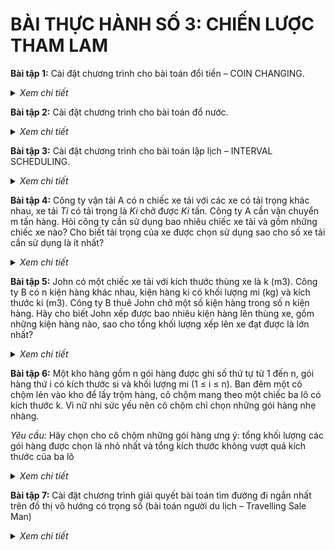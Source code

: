 # BÀI THỰC HÀNH SỐ 3: CHIẾN LƯỢC THAM LAM

**Bài tập 1:** Cài đặt chương trình cho bài toán đổi tiền – COIN CHANGING.
  
<details>
  <summary><i>Xem chi tiết</i></summary>
  <br>

  **Mô tả bài toán:**
  
  Cho 5 loại tiền mệnh giá: 100, 25, 10, 5 và 1 đồng với số lượng tờ tiền mỗi loại không hạn chế. <br>
  Cho trước một số tiền **m**. <br>
  Hỏi cần lấy ít nhất bao nhiêu tờ tiền trong 5 loại mệnh giá trên để được số tiền m.
  
  **Code:**

  ```c++
  #include<iostream>
  using namespace std;

  int n = 5;
  long a[5] = {100, 25, 10, 5, 1};

  void coin_changing(long m) {
    int count = 0;
    long p = 0;

    int i = 0;

    // tai moi buoc lap, lay cac dong tien co menh gia lon nhat
    // voi so luong nhieu nhat.
    while(m != 0 && i < 5) {
      if(m >= a[i]) {
        m -= a[i];
        count++;
      }
      else {
        i++;
      }
    }

    cout << "\nCan it nhat " << count << " to tien de duoc so tien m.\n";	
  }

  int main() {	
    cout << "Co 5 loai tien menh gia: 100, 25, 10, 5 va 1.\n";
    cout << "Khong gioi han so to tien moi loai.\n";

    long m;
    cout << "\nNhap so tien m can lay: ";
    cin >> m;

    coin_changing(m);

    return 0;
  }
  ```

  **Kết quả chạy:**
  
  ![image](https://user-images.githubusercontent.com/65481655/201104863-79f2fdce-13e6-4593-aba3-6821cff8ac8d.png)

</details> 
  
**Bài tập 2:** Cài đặt chương trình cho bài toán đổ nước.
  
<details>
  <summary><i>Xem chi tiết</i></summary>
  <br>

  **Mô tả bài toán:**
  
  Một bình nước chứa đầy nước với 1 lượng nước là **n**. <br>
  Cho **m** chiếc chai rỗng (dung tích khác nhau) để chiết nước từ bình vào đầy chai. <br>
  Hỏi số lượng chai tối đa có thể được đổ đầy nước là bao nhiêu?
  
  **Quy ước:**
  - n : lượng nước trong bình.
  - arr[m]: mảng dung tích nước của m chai.
  
  **Hướng giải quyết:**
  
  - Sắp xếp các chai theo dung tích tăng dần
  - Duyệt lần lượt từ chai dung tích nhỏ, lượng nước lớn hơn hoặc bằng dung tích chai thì đổ nước vào chai đó <br> 
    và tăng số chai đã được đổ lên 1, đồng thời giảm lượng nước tương ứng với dung tích chai. 
  
  **Code:**

  ```c++
  #include<iostream>
  using namespace std;

  // sap xep tang dan
  void sort(int *arr, int m) {
    for(int i = 0; i < m; i++) {
      for(int j = m-1; j > i; j--) {
        if(arr[j] < arr[j-1]) {
          int tmp = arr[j];
          arr[j] = arr[j-1];
          arr[j-1] = tmp;
        }
      }	
    }
  }

  void pour_water(int n, int *arr, int m) {
    sort(arr, m);

    int count = 0;

    for(int i = 0; i < m; i++) {
      if(n >= arr[i]) {
        n -= arr[i];
        count++;
      } 
    }	

    cout << "So luong chai toi da co the duoc do day nuoc la " << count << endl;	
  }

  int main() {
    int n;
    cout << "Nhap dung tich nuoc trong binh: "; cin >> n;

    int m;
    cout << "Nhap so chai: "; cin >> m;

    int *arr = new int[m];
    cout << "Nhap dung tich cac chai: \n";
    for(int i = 0; i < m; i++) {
      cout << "Chai thu " << i+1 << ": ";
      cin >> arr[i];
    }

    pour_water(n, arr,m); 

    return 0;
  }
  ```

  **Kết quả chạy:**
  
  ![image](https://user-images.githubusercontent.com/65481655/201105898-eb9e0dc4-37ef-4bf8-b89e-afcff6c56c05.png)

</details> 

**Bài tập 3:**  Cài đặt chương trình cho bài toán lập lịch – INTERVAL SCHEDULING.
  
<details>
  <summary><i>Xem chi tiết</i></summary>
  <br>

  **Mô tả bài toán:**
  
  Có **n** công việc, công việc *j* bắt đầu tại thời điểm Sj và kết thúc tại Fj. <br>
  Hai công việc là tương hợp nếu thời gian thực hiện chúng không giao nhau. <br>
  Tìm 1 tập cực đại các công việc mà chúng tương hợp với nhau.
  
  - Input:  
    - n = 5,
    - S	: 8		9	  10		11		12
    - F	: 8.5	11	11.5	12.5	13
 
  - Output:  1    1   0   1   0 
  
  **Code:**

  ```c++
  #include<iostream>
  using namespace std;

  int n;
  double *s, *f; // start time and finish time
  int *schedule; // ket qua 

  void pos_swap(double &a, double &b) {
    int tmp = a;
    a = b;
    b = tmp;
  }

  void show(int *x, int n) {
    for(int i = 0; i < n; i++) {
      cout << x[i] << "\t";
    }
    cout << endl;
  }

  void show(double *x, int n) {
    for(int i = 0; i < n; i++) {
      cout << x[i] << "\t";
    }
    cout << endl;
  }

  void sort_by_f() {
    for(int i = 0; i < n; i++) {
      for(int j = n-1; j > i; j--) {
        if(f[j] < f[j-1]) {
          pos_swap(s[j], s[j-1]);
          pos_swap(f[j], f[j-1]);
        }
      }	
    }
  }

  void interval_schedule() {
    sort_by_f();

    cout << "\nSap xep tang theo chieu tang cua f\n\n";

    cout << "Start time\t";
    show(s, n);
    cout << "Finish time\t";
    show(f, n);  

    double last_f = 0;

    for(int i = 0; i < n; i++) {
      if(s[i] >= last_f) {
        schedule[i] = 1;
        last_f = f[i];
      }
    }

    cout << "\nKet qua:\t";
    show(schedule, n); 
  }

  int main() {
    cout << "Nhap so cong viec: "; cin >> n;

    s = new double[n];
    f = new double[n];

    cout << "Nhap thoi gian cho cong viec" << endl;
    for(int i = 0; i < n; i++) {
      cout << "Cong viec thu " << i+1 << ":\n";
      cout << "\tthoi gian bat dau: "; cin >> s[i];
      cout << "\tthoi gian ket thuc: "; cin >> f[i];
    }

    schedule = new int[n]{0};

    interval_schedule();

    return 0;
  }
  ```

  **Kết quả chạy:**
  
  <img width="500px" src="https://user-images.githubusercontent.com/65481655/201108146-e4faa713-6c18-4574-b3a7-c215c6bfc5ee.png" />

</details> 
  
**Bài tập 4:** Công ty vận tải A có n chiếc xe tải với các xe có tải trọng khác nhau, 
  xe tải *Ti* có tải trọng là *Ki* chở được *Ki* tấn. Công ty A cần vận chuyển m tấn hàng.
  Hỏi công ty cần sử dụng bao nhiêu chiếc xe tải và gồm những chiếc xe nào? Cho biết tải trọng của xe được chọn sử dụng sao cho số xe tải cần sử dụng là ít nhất?
  
<details>
  <summary><i>Xem chi tiết</i></summary>
  <br>

  **Phân tích:**
  
  - Ta cũng làm tương tự như bài toán đổ nước.
  - Chú ý là khi duyệt hết các xe mà vẫn chưa chở đủ m tấn hàng thì sẽ cần chọn thêm 1 xe khác nữa để chở đủ (không cần quan tâm trọng tải).
  
  **Code:**

  ```c++
  #include<iostream>
  using namespace std;

  int m;
  int n;
  int *tonnage;

  void show(int *x, int n) {
    for(int i = 0; i < n; i++) {
      cout << "\tXe " << i+1 << ": " << x[i] << "\n";
    }
    cout << endl;
  }

  void sort_desc(int *arr, int n) {
    for(int i = 0; i < n; i++) {
      for(int j = n-1; j > i; j--) {
        if(arr[j] > arr[j-1]) {
          int tmp = arr[j];
          arr[j] = arr[j-1];
          arr[j-1] = tmp;
        }
      }	
    }
  }

  void action() {
    sort_desc(tonnage, n);

    cout << "\nTrong tai cac xe:\n";
    show(tonnage, n);

    int count = 0;

    // cac xe duoc chon
    int *c1 = new int[n];  
    int k = 0;  

    // Xe khong duoc chon
    int u;

    for(int i = 0; i < n; i++) {
      if(m >= tonnage[i]) {
        m -= tonnage[i];
        c1[k++] = i;
        count++;
      }
      else {
        u = i;
      }
    }
  
    if(m > 0 & count == n) {
      cout << "Chon het " << count << " xe cung khong van chuyen du hang\n";
      return;
	  }

    if(m > 0 ) {
      count++;
      c1[k++] = u;
    }

    cout << "Can su dung it nhat " << count << " chiec xe.\n";
    cout << "Bao gom cac xe: ";
    for(int i = 0; i < k; i++) {
      cout << c1[i]+1 << "\t";
    }
    cout << endl;
  }

  int main() {
    cout << "Nhap so tan hang can van chuyen: "; cin >> m;
    cout << "Nhap so xe tai: "; cin >> n;
    cout << "Nhap trong tai cua cac xe:\n";

    tonnage = new int[n];
    for(int i = 0; i < n; i++) {
      cout << "\tTrong tai: ";
      cin >> tonnage[i];
    }

    action();

    return 0;
  }
  ```

  **Kết quả chạy:**
  
  <img width="500px" src="https://user-images.githubusercontent.com/65481655/201110649-9c3a628e-286f-45b6-ab96-af44116670ec.png" />

</details> 
	
**Bài tập 5:** John có một chiếc xe tải với kích thước thùng xe là k (m3). 
  Công ty B có n kiện hàng khác nhau, kiện hàng ki có khối lượng mi (kg) và kích thước ki (m3). 
  Công ty B thuê John chở một số kiện hàng trong số n kiện hàng. 
  Hãy cho biết John xếp được bao nhiêu kiện hàng lên thùng xe, gồm những kiện hàng nào, sao cho tổng khối lượng xếp lên xe đạt được là lớn nhất?
  
<details>
  <summary><i>Xem chi tiết</i></summary>
  <br>
	
  Lười, không làm😪😴🥱
	
</details> 
  
**Bài tập 6:** Một kho hàng gồm n gói hàng được ghi số thứ tự từ 1 đến n, gói hàng thứ i có kích thước si và khối lượng mi (1 ≤ i ≤ n). 
  Ban đêm một cô chộm lẻn vào kho để lấy trộm hàng, cô chộm mang theo một chiếc ba lô có kích thước k. 
  Vì nữ nhi sức yếu nên cô chộm chỉ chọn những gói hàng nhẹ nhàng.<br>
  
  *Yêu cầu:* Hãy chọn cho cô chộm những gói hàng ưng ý: tổng khối lượng các gói hàng được chọn là nhỏ nhất và tổng kích thước không vượt quá kích thước của ba lô
  
<details>
  <summary><i>Xem chi tiết</i></summary>
  <br>
	
  Lười, không làm😪😴🥱
	
</details> 
  
**Bài tập 7:**  Cài đặt chương trình giải quyết bài toán tìm đường đi ngắn nhất trên đồ thị vô hướng có trọng số (bài toán người du lịch – Travelling Sale Man)
  
<details>
  <summary><i>Xem chi tiết</i></summary>
  <br>
	
  Lười, không làm😪😴🥱
	
</details> 
